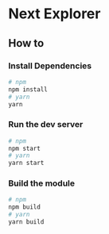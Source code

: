 # Next Explorer

## How to

### Install Dependencies
```sh
# npm
npm install
# yarn
yarn
```

### Run the dev server
```sh
# npm
npm start
# yarn
yarn start
```

### Build the module
```sh
# npm
npm build
# yarn
yarn build
```
